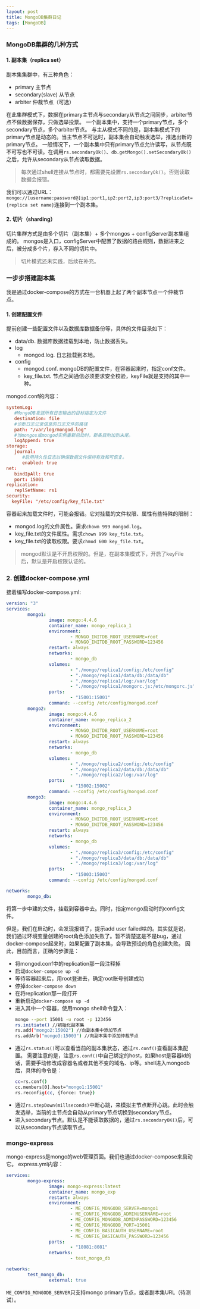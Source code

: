 ```yaml
---
layout: post
title: MongoDB集群日记
tags: [MongoDB]
---
```


### MongoDB集群的几种方式
#### 1. 副本集（replica set）
副本集集群中，有三种角色：
- primary 主节点
- secondary(slave) 从节点
- arbiter 仲裁节点（可选）

在此集群模式下，数据在primary主节点与secondary从节点之间同步，arbiter节点不做数据保存，只做选举投票。
一个副本集中，支持一个primary节点，多个secondary节点，多个arbiter节点。
与主从模式不同的是，副本集模式下的primary节点是动态的。当主节点不可达时，副本集会自动触发选举，推选出新的primary节点。
一般情况下，一个副本集中只有primary节点允许读写，从节点既不可写也不可读。在调用`rs.secondaryOk()`、`db.getMongo().setSecondaryOk()`之后，允许从secondary从节点读取数据。
> 每次通过shell连接从节点时，都需要先设置`rs.secondaryOk()`。否则读取数据会报错。

我们可以通过URL：	`mongo://[username:password@]ip1:port1,ip2:port2,ip3:port3/?replicaSet={replica set name}`连接到一个副本集。

#### 2. 切片（sharding）
切片集群方式是由多个切片（副本集）+ 多个mongos + configServer副本集组成的。
mongos是入口，configServer中配置了数据的路由规则，数据进来之后，被分成多个片，存入不同的切片中。
> 切片模式还未实践，后续在补充。

### 一步步搭建副本集
我是通过docker-compose的方式在一台机器上起了两个副本节点一个仲裁节点。
#### 1.  创建配置文件
提前创建一些配置文件以及数据库数据备份等，具体的文件目录如下：
- data/db. 数据库数据挂载到本地，防止数据丢失。
- log
	- mongod.log. 日志挂载到本地。
- config
	- mongod.conf. mongoDB的配置文件，在容器起来时，指定conf文件。
	- key_file.txt. 节点之间通信必须要求安全校验，keyFile就是支持的其中一种。

mongod.conf的内容：
```conf
systemLog:
   #MongoDB发送所有日志输出的目标指定为文件 
   destination: file
   #诊断日志记录信息的日志文件的路径 
   path: "/var/log/mongod.log"
   #当mongos或mongod实例重新启动时，新条目附加到末尾。
   logAppend: true
storage:
   journal:
      #启用持久性日志以确保数据文件保持有效和可恢复。 
      enabled: true
net:
   bindIpAll: true 
   port: 15001
replication:
   replSetName: rs1
security:
  keyFile: "/etc/config/key_file.txt"
```
容器起来加载文件时，可能会报错。它对挂载的文件权限、属性有些特殊的限制：
- mongod.log的文件属性。需求`chown 999 mongod.log`。
- key_file.txt的文件属性。需求`chown 999 key_file.txt`。
- key_file.txt的读取权限。要求`chmod 600 key_file.txt`。
> mongod默认是不开启权限的。但是，在副本集模式下，开启了keyFile后，默认是开启权限认证的。

### 2. 创建docker-compose.yml
接着编写docker-compose.yml:
```yaml
version: "3"
services:
        mongo1:
                image: mongo:4.4.6
                container_name: mongo_replica_1
                environment:
                        - MONGO_INITDB_ROOT_USERNAME=root
                        - MONGO_INITDB_ROOT_PASSWORD=123456
                restart: always
                networks:
                        - mongo_db
                volumes:
                        - "./mongo/replica1/config:/etc/config"
                        - "./mongo/replica1/data/db:/data/db"
                        - "./mongo/replica1/log:/var/log"
                        - "./mongo/replica1/mongorc.js:/etc/mongorc.js"
                ports:
                        - "15001:15001"
                command: --config /etc/config/mongod.conf
        mongo2:
                image: mongo:4.4.6
                container_name: mongo_replica_2
                environment:
                        - MONGO_INITDB_ROOT_USERNAME=root
                        - MONGO_INITDB_ROOT_PASSWORD=123456
                restart: always
                networks:
                        - mongo_db
                volumes:
                        - "./mongo/replica2/config:/etc/config"
                        - "./mongo/replica2/data/db:/data/db"
                        - "./mongo/replica2/log:/var/log"
                ports:
                        - "15002:15002"
                command: --config /etc/config/mongod.conf
        mongo3:
                image: mongo:4.4.6
                container_name: mongo_replica_3
                environment:
                        - MONGO_INITDB_ROOT_USERNAME=root
                        - MONGO_INITDB_ROOT_PASSWORD=123456
                restart: always
                networks:
                        - mongo_db
                volumes:
                        - "./mongo/replica3/config:/etc/config"
                        - "./mongo/replica3/data/db:/data/db"
                        - "./mongo/replica3/log:/var/log"
                ports:
                        - "15003:15003"
                command: --config /etc/config/mongod.conf

networks:
        mongo_db:
```
将第一步中建的文件，挂载到容器中去。同时，指定mongo启动时的config文件。

但是，我们在启动时，会发现报错了，提示add user failed啥的。其实就是说，我们通过环境变量创建的root角色添加失败了。暂不清楚这是不是bug，通过docker-compose起来时，如果配置了副本集，会导致预设的角色创建失败。
因此，目前而言，正确的步骤是：
- 将mongod.conf中的replication那一段注释掉
- 启动`docker-compose up -d`
- 等待容器起来后，用root登进去，确定root账号创建成功
- 停掉`docker-compose down`
- 在将replication那一段打开
- 重新启动`docker-compose up -d`
- 进入其中一个容器，使用mongo shell命令登入： 
	```bash
	mongo --port 15001 -u root -p 123456
	rs.initiate() //初始化副本集
	rs.add("mongo2:15002") //向副本集中添加节点
	rs.addArb("mongo3:15003") //向副本集中添加仲裁节点
	```
- 通过`rs.status()`可以查看当前的副本集状态，通过`rs.conf()`查看副本集配置。
	需要注意的是，注意`rs.conf()`中自己绑定的host，如果host是容器id的话，需要手动修改成容器名或者其他不变的域名、ip等。shell进入mongodb后，具体的命令是：
	```bash
	cc=rs.conf()
	cc.members[0].host="mongo1:15001"
	rs.reconfig(cc, {force: true})
	```
- 通过`rs.stepDown(millseconds)`中断心跳，来模拟主节点断开心跳。此时会触发选举，当前的主节点会自动从primary节点切换到secondary节点。
- 进入secondary节点。默认是不能读取数据的，通过`rs.secondaryOK()`后，可以从secondary节点读取节点。


### mongo-express
mongo-express是mongo的web管理页面。我们也通过docker-compose来启动它。
express.yml内容：
```yaml
services:
        mongo-express:
                image: mongo-express:latest
                container_name: mongo_exp
                restart: always
                environment:
                        - ME_CONFIG_MONGODB_SERVER=mongo1
                        - ME_CONFIG_MONGODB_ADMINUSERNAME=root
                        - ME_CONFIG_MONGODB_ADMINPASSWORD=123456
                        - ME_CONFIG_MONGODB_PORT=15001
                        - ME_CONFIG_BASICAUTH_USERNAME=root
                        - ME_CONFIG_BASICAUTH_PASSWORD=123456
                ports:
                        - "18081:8081"
                networks:
                        - test_mongo_db

networks:
        test_mongo_db:
                external: true
```

`ME_CONFIG_MONGODB_SERVER`只支持mongo primary节点，或者副本集URL（待测试）。
